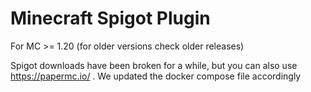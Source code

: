 # Minecraft Spigot Plugin

For MC >= 1.20 (for older versions check older releases)

Spigot downloads have been broken for a while, but you can also use https://papermc.io/ . 
We updated the docker compose file accordingly

